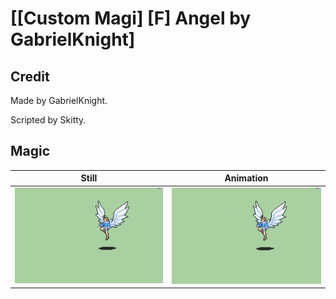 # [\[Custom Magi\] \[F\] Angel by GabrielKnight]

## Credit

Made by GabrielKnight.

Scripted by Skitty.

## Magic

| Still | Animation |
| :---: | :-------: |
| ![Magic still](./Magic_000.png) | ![Magic animation](./Magic.gif) |
